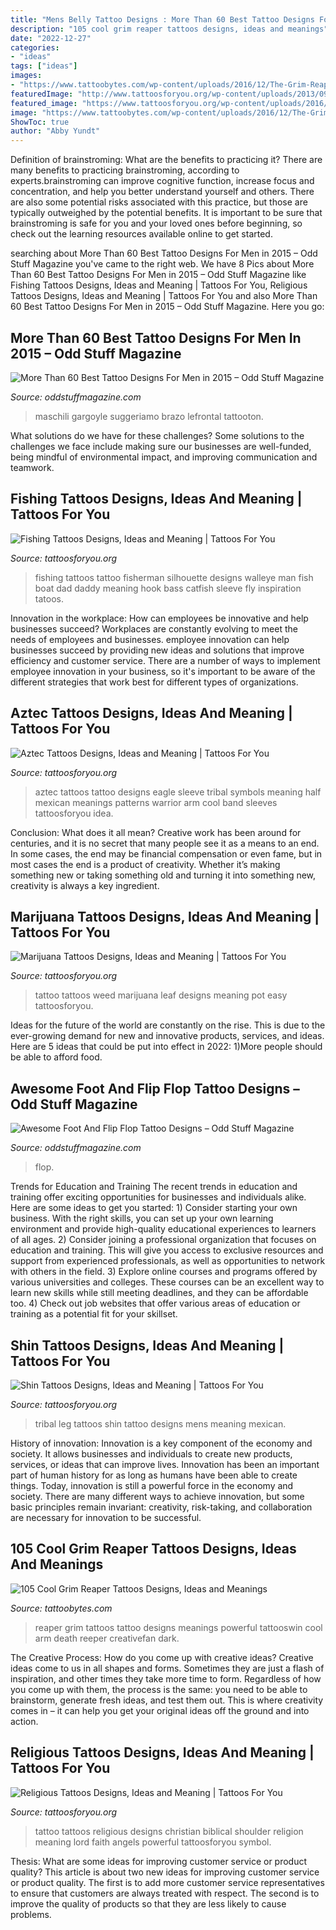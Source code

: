 ```yaml
---
title: "Mens Belly Tattoo Designs : More Than 60 Best Tattoo Designs For Men In 2015 – Odd Stuff Magazine"
description: "105 cool grim reaper tattoos designs, ideas and meanings"
date: "2022-12-27"
categories:
- "ideas"
tags: ["ideas"]
images:
- "https://www.tattoobytes.com/wp-content/uploads/2016/12/The-Grim-Reaper-Tattoo-on-Arm.jpg"
featuredImage: "http://www.tattoosforyou.org/wp-content/uploads/2013/09/Aztec-Tattoos-Sleeve.jpg"
featured_image: "https://www.tattoosforyou.org/wp-content/uploads/2016/03/Tribal-Shin-Tattoos.jpg"
image: "https://www.tattoobytes.com/wp-content/uploads/2016/12/The-Grim-Reaper-Tattoo-on-Arm.jpg"
ShowToc: true
author: "Abby Yundt"
---
```



Definition of brainstroming: What are the benefits to practicing it?
There are many benefits to practicing brainstroming, according to experts.brainstroming can improve cognitive function, increase focus and concentration, and help you better understand yourself and others. There are also some potential risks associated with this practice, but those are typically outweighed by the potential benefits. It is important to be sure that brainstroming is safe for you and your loved ones before beginning, so check out the learning resources available online to get started.

	

		
searching about More Than 60 Best Tattoo Designs For Men in 2015 – Odd Stuff Magazine you've came to the right web. We have 8 Pics about More Than 60 Best Tattoo Designs For Men in 2015 – Odd Stuff Magazine like Fishing Tattoos Designs, Ideas and Meaning | Tattoos For You, Religious Tattoos Designs, Ideas and Meaning | Tattoos For You and also More Than 60 Best Tattoo Designs For Men in 2015 – Odd Stuff Magazine. Here you go:
		
    
## More Than 60 Best Tattoo Designs For Men In 2015 – Odd Stuff Magazine

<img loading=lazy src="https://oddstuffmagazine.com/wp-content/uploads/2013/09/Best-tattoo-designs-for-Men-46-599x800.jpg" onerror="this.onerror=null;this.src='https://tse4.mm.bing.net/th?id=OIP.eKGJGQK9Bf9ieFuOnv-l-gHaJ5&amp;pid=15.1';" alt="More Than 60 Best Tattoo Designs For Men in 2015 – Odd Stuff Magazine">

_Source: oddstuffmagazine.com_

>maschili gargoyle suggeriamo brazo lefrontal tattooton. 

	

What solutions do we have for these challenges?
Some solutions to the challenges we face include making sure our businesses are well-funded, being mindful of environmental impact, and improving communication and teamwork.

    
## Fishing Tattoos Designs, Ideas And Meaning | Tattoos For You

<img loading=lazy src="https://www.tattoosforyou.org/wp-content/uploads/2017/12/Fishing-Tattoos.jpg" onerror="this.onerror=null;this.src='https://tse1.mm.bing.net/th?id=OIP.n9BLXxVgdIS6OXCDGv0nzwHaNL&amp;pid=15.1';" alt="Fishing Tattoos Designs, Ideas and Meaning | Tattoos For You">

_Source: tattoosforyou.org_

>fishing tattoos tattoo fisherman silhouette designs walleye man fish boat dad daddy meaning hook bass catfish sleeve fly inspiration tatoos. 

	

Innovation in the workplace: How can employees be innovative and help businesses succeed?
Workplaces are constantly evolving to meet the needs of employees and businesses. employee innovation can help businesses succeed by providing new ideas and solutions that improve efficiency and customer service. There are a number of ways to implement employee innovation in your business, so it's important to be aware of the different strategies that work best for different types of organizations.

    
## Aztec Tattoos Designs, Ideas And Meaning | Tattoos For You

<img loading=lazy src="http://www.tattoosforyou.org/wp-content/uploads/2013/09/Aztec-Tattoos-Sleeve.jpg" onerror="this.onerror=null;this.src='https://tse2.mm.bing.net/th?id=OIP.URSZASXePWO72IU5YXvKrgHaLv&amp;pid=15.1';" alt="Aztec Tattoos Designs, Ideas and Meaning | Tattoos For You">

_Source: tattoosforyou.org_

>aztec tattoos tattoo designs eagle sleeve tribal symbols meaning half mexican meanings patterns warrior arm cool band sleeves tattoosforyou idea. 

	

Conclusion: What does it all mean?
Creative work has been around for centuries, and it is no secret that many people see it as a means to an end. In some cases, the end may be financial compensation or even fame, but in most cases the end is a product of creativity. Whether it’s making something new or taking something old and turning it into something new, creativity is always a key ingredient.

    
## Marijuana Tattoos Designs, Ideas And Meaning | Tattoos For You

<img loading=lazy src="https://www.tattoosforyou.org/wp-content/uploads/2016/03/Marijuana-Tattoo-Ideas.jpg" onerror="this.onerror=null;this.src='https://tse2.mm.bing.net/th?id=OIP.blej3LYoVCJlUO8NvKImxQHaLF&amp;pid=15.1';" alt="Marijuana Tattoos Designs, Ideas and Meaning | Tattoos For You">

_Source: tattoosforyou.org_

>tattoo tattoos weed marijuana leaf designs meaning pot easy tattoosforyou. 

	

Ideas for the future of the world are constantly on the rise. This is due to the ever-growing demand for new and innovative products, services, and ideas. Here are 5 ideas that could be put into effect in 2022: 1)More people should be able to afford food. 

    
## Awesome Foot And Flip Flop Tattoo Designs – Odd Stuff Magazine

<img loading=lazy src="https://oddstuffmagazine.com/wp-content/uploads/2013/08/Feet-Tattoo-Designs-25-532x800.jpg" onerror="this.onerror=null;this.src='https://tse1.mm.bing.net/th?id=OIP.2L7xAbbrmlbv4Zq7nIh0yAHaLI&amp;pid=15.1';" alt="Awesome Foot And Flip Flop Tattoo Designs – Odd Stuff Magazine">

_Source: oddstuffmagazine.com_

>flop. 

	

Trends for Education and Training
The recent trends in education and training offer exciting opportunities for businesses and individuals alike. Here are some ideas to get you started: 1) Consider starting your own business. With the right skills, you can set up your own learning environment and provide high-quality educational experiences to learners of all ages. 2) Consider joining a professional organization that focuses on education and training. This will give you access to exclusive resources and support from experienced professionals, as well as opportunities to network with others in the field. 3) Explore online courses and programs offered by various universities and colleges. These courses can be an excellent way to learn new skills while still meeting deadlines, and they can be affordable too. 4) Check out job websites that offer various areas of education or training as a potential fit for your skillset.

    
## Shin Tattoos Designs, Ideas And Meaning | Tattoos For You

<img loading=lazy src="https://www.tattoosforyou.org/wp-content/uploads/2016/03/Tribal-Shin-Tattoos.jpg" onerror="this.onerror=null;this.src='https://tse3.mm.bing.net/th?id=OIP.Kz49GlZBacKTd_TX8NjthQHaJ4&amp;pid=15.1';" alt="Shin Tattoos Designs, Ideas and Meaning | Tattoos For You">

_Source: tattoosforyou.org_

>tribal leg tattoos shin tattoo designs mens meaning mexican. 

	

History of innovation:
Innovation is a key component of the economy and society. It allows businesses and individuals to create new products, services, or ideas that can improve lives. Innovation has been an important part of human history for as long as humans have been able to create things. Today, innovation is still a powerful force in the economy and society. There are many different ways to achieve innovation, but some basic principles remain invariant: creativity, risk-taking, and collaboration are necessary for innovation to be successful.

    
## 105 Cool Grim Reaper Tattoos Designs, Ideas And Meanings

<img loading=lazy src="https://www.tattoobytes.com/wp-content/uploads/2016/12/The-Grim-Reaper-Tattoo-on-Arm.jpg" onerror="this.onerror=null;this.src='https://tse4.mm.bing.net/th?id=OIP.WHonh5jfaYvZuZQgiHSjpwHaJ4&amp;pid=15.1';" alt="105 Cool Grim Reaper Tattoos Designs, Ideas and Meanings">

_Source: tattoobytes.com_

>reaper grim tattoos tattoo designs meanings powerful tattooswin cool arm death reeper creativefan dark. 

	

The Creative Process: How do you come up with creative ideas?
Creative ideas come to us in all shapes and forms. Sometimes they are just a flash of inspiration, and other times they take more time to form. Regardless of how you come up with them, the process is the same: you need to be able to brainstorm, generate fresh ideas, and test them out. This is where creativity comes in – it can help you get your original ideas off the ground and into action.

    
## Religious Tattoos Designs, Ideas And Meaning | Tattoos For You

<img loading=lazy src="http://www.tattoosforyou.org/wp-content/uploads/2013/09/Religious-Tattoo-Designs-For-Men-764x1024.jpg" onerror="this.onerror=null;this.src='https://tse4.mm.bing.net/th?id=OIP.xOn1c8wnxqDBKsMxuWXgvgHaJ7&amp;pid=15.1';" alt="Religious Tattoos Designs, Ideas and Meaning | Tattoos For You">

_Source: tattoosforyou.org_

>tattoo tattoos religious designs christian biblical shoulder religion meaning lord faith angels powerful tattoosforyou symbol. 

	

Thesis: What are some ideas for improving customer service or product quality?
This article is about two new ideas for improving customer service or product quality. The first is to add more customer service representatives to ensure that customers are always treated with respect. The second is to improve the quality of products so that they are less likely to cause problems.

